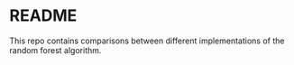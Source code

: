 # README

This repo contains comparisons between different implementations of the
random forest algorithm. 



